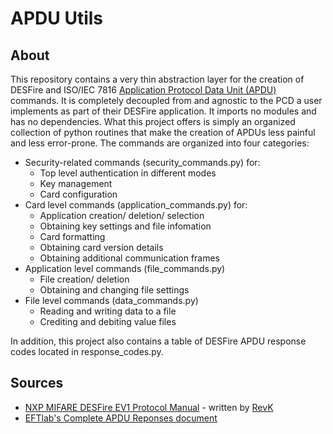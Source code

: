 # APDU Utils

## About

This repository contains a very thin abstraction layer for the creation of DESFire and ISO/IEC 7816 [Application Protocol Data Unit (APDU)](https://en.wikipedia.org/wiki/Smart_card_application_protocol_data_unit) commands. It is completely decoupled from and agnostic to the PCD a user implements as part of their DESFire application. It imports no modules and has no dependencies. What this project offers is simply an organized collection of python routines that make the creation of APDUs less painful and less error-prone. The commands are organized into four categories:

- Security-related commands (security_commands.py) for:
    - Top level authentication in different modes
    - Key management
    - Card configuration
- Card level commands (application_commands.py) for:
    - Application creation/ deletion/ selection
    - Obtaining key settings and file infomation
    - Card formatting
    - Obtaining card version details
    - Obtaining additional communication frames
- Application level commands (file_commands.py)
    - File creation/ deletion
    - Obtaining and changing file settings
- File level commands (data_commands.py)
    - Reading and writing data to a file
    - Crediting and debiting value files

In addition, this project also contains a table of DESFire APDU response codes located in response_codes.py.


## Sources

- [NXP MIFARE DESFire EV1 Protocol Manual](https://raw.githubusercontent.com/revk/DESFireAES/master/DESFire.pdf) - written by [RevK](https://github.com/revk)
- [EFTlab's Complete APDU Reponses document](https://www.eftlab.com/knowledge-base/complete-list-of-apdu-responses)